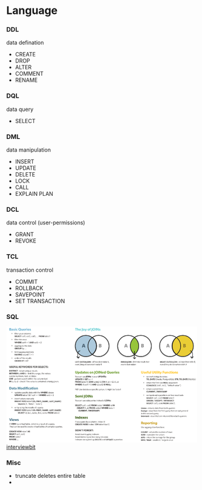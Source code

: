 # Language

### DDL

data defination

* CREATE
* DROP
* ALTER
* COMMENT
* RENAME

### DQL

data query

* SELECT

### DML

data manipulation

* INSERT
* UPDATE
* DELETE
* LOCK
* CALL
* EXPLAIN PLAN

### DCL

data control (user-permissions)

* GRANT
* REVOKE

### TCL

transaction control

* COMMIT
* ROLLBACK
* SAVEPOINT
* SET TRANSACTION

### SQL

![](imgs/cheat-sql.png)
[interviewbit](https://www.interviewbit.com/sql-cheat-sheet/)

### Misc

* truncate deletes entire table
* 